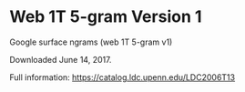 # Web 1T 5-gram Version 1

Google surface ngrams (web 1T 5-gram v1)

Downloaded June 14, 2017.

Full information:
https://catalog.ldc.upenn.edu/LDC2006T13
